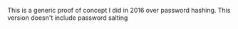 This is a generic proof of concept I did in 2016 over password hashing.
This version doesn't include password salting

